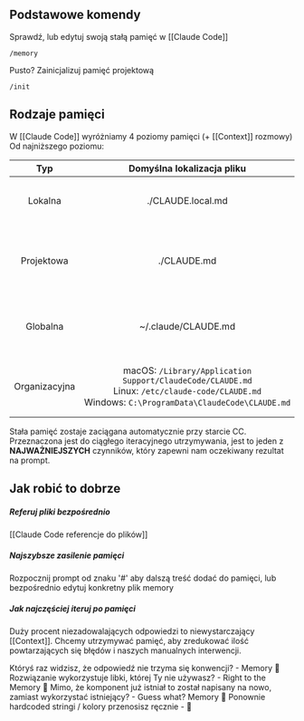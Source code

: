 ## Podstawowe komendy
Sprawdź, lub edytuj swoją stałą pamięć w [[Claude Code]]
```
/memory
```

Pusto? Zainicjalizuj pamięć projektową
```
/init
```

## Rodzaje pamięci
W [[Claude Code]] wyróżniamy 4 poziomy pamięci (+ [[Context]] rozmowy)
Od najniższego poziomu:

|      Typ      |                                                               Domyślna lokalizacja pliku                                                                |                            Główny cel                             |
| :-----------: | :-----------------------------------------------------------------------------------------------------------------------------------------------------: | :---------------------------------------------------------------: |
|    Lokalna    |                                                                    ./CLAUDE.local.md                                                                    |             Personalna pamięć do aktualnego projektu              |
|  Projektowa   |                                                                       ./CLAUDE.md                                                                       | Pamięć projektowa przeznaczona do dzielenia się wewnątrz projektu |
|   Globalna    |                                                                   ~/.claude/CLAUDE.md                                                                   |          Pamięć dzielona pomiędzy wszystkimi projektami           |
| Organizacyjna | macOS: `/Library/Application Support/ClaudeCode/CLAUDE.md`  <br>Linux: `/etc/claude-code/CLAUDE.md`  <br>Windows: `C:\ProgramData\ClaudeCode\CLAUDE.md` |     Pamięć przeznaczona do dzielenia się wewnątrz organizacji     |

Stała pamięć zostaje zaciągana automatycznie przy starcie CC.
Przeznaczona jest do ciągłego iteracyjnego utrzymywania, jest to jeden z **NAJWAŻNIEJSZYCH** czynników, który zapewni nam oczekiwany rezultat na prompt. 

## Jak robić to dobrze

##### Referuj pliki bezpośrednio 
[[Claude Code referencje do plików]]

##### Najszybsze zasilenie pamięci
Rozpocznij prompt od znaku '#' aby dalszą treść dodać do pamięci, lub bezpośrednio edytuj konkretny plik memory

##### Jak najczęściej iteruj po pamięci
Duży procent niezadowalających odpowiedzi to niewystarczający [[Context]].
Chcemy utrzymywać pamięć, aby zredukować ilość powtarzających się błędów i naszych manualnych interwencji.

Któryś raz widzisz, że odpowiedź nie trzyma się konwencji? - Memory 🧠
Rozwiązanie wykorzystuje libki, której Ty nie używasz? - Right to the Memory 🧠
Mimo, że komponent już istniał to został napisany na nowo, zamiast wykorzystać istniejący? - Guess what? Memory 🧠
Ponownie hardcoded stringi / kolory przenosisz ręcznie - 🧠
